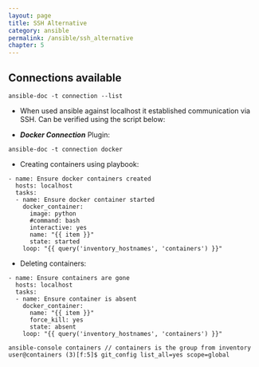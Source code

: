 ```yaml
---
layout: page
title: SSH Alternative
category: ansible
permalink: /ansible/ssh_alternative
chapter: 5
---
```


## Connections available

```
ansible-doc -t connection --list
```

* When used ansible against localhost it established communication via SSH. Can be verified using the script below:
[](https://github.com/ansible/ansible/blob/devel/lib/ansible/plugins/connection/local.py)


* ***Docker Connection*** Plugin:

```
ansible-doc -t connection docker
```

* Creating containers using playbook:

```
- name: Ensure docker containers created
  hosts: localhost
  tasks:
  - name: Ensure docker container started 
    docker_container:
      image: python
      #command: bash
      interactive: yes
      name: "{{ item }}" 
      state: started
    loop: "{{ query('inventory_hostnames', 'containers') }}"
```

* Deleting containers:

```
- name: Ensure containers are gone 
  hosts: localhost
  tasks:
  - name: Ensure container is absent 
    docker_container:
      name: "{{ item }}" 
      force_kill: yes
      state: absent 
    loop: "{{ query('inventory_hostnames', 'containers') }}"
```

```
ansible-console containers // containers is the group from inventory
user@containers (3)[f:5]$ git_config list_all=yes scope=global
```



